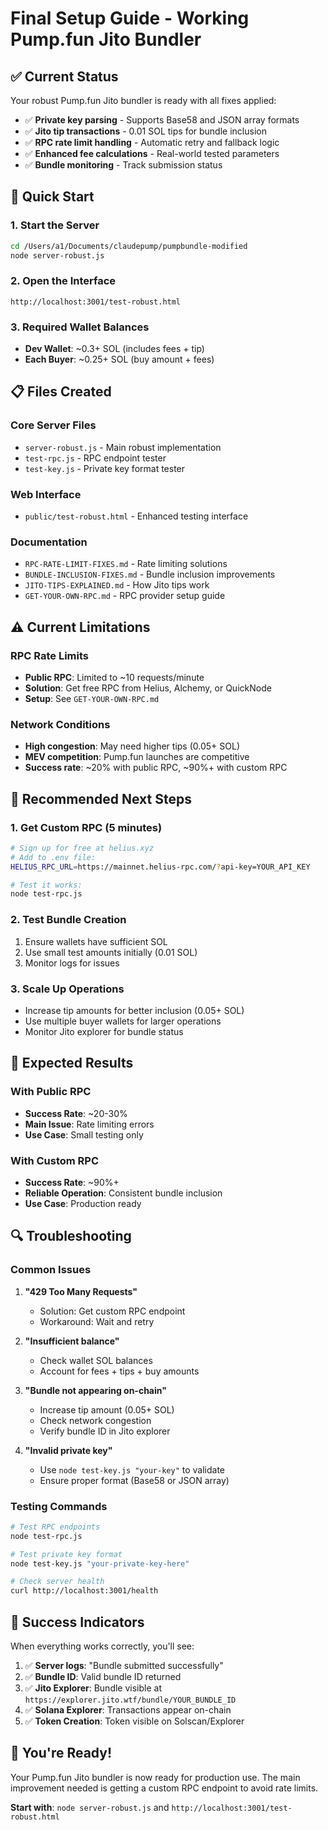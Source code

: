 # Final Setup Guide - Working Pump.fun Jito Bundler

## ✅ Current Status

Your robust Pump.fun Jito bundler is ready with all fixes applied:

- ✅ **Private key parsing** - Supports Base58 and JSON array formats
- ✅ **Jito tip transactions** - 0.01 SOL tips for bundle inclusion
- ✅ **RPC rate limit handling** - Automatic retry and fallback logic
- ✅ **Enhanced fee calculations** - Real-world tested parameters
- ✅ **Bundle monitoring** - Track submission status

## 🚀 Quick Start

### 1. Start the Server
```bash
cd /Users/a1/Documents/claudepump/pumpbundle-modified
node server-robust.js
```

### 2. Open the Interface
```
http://localhost:3001/test-robust.html
```

### 3. Required Wallet Balances
- **Dev Wallet**: ~0.3+ SOL (includes fees + tip)
- **Each Buyer**: ~0.25+ SOL (buy amount + fees)

## 📋 Files Created

### Core Server Files
- `server-robust.js` - Main robust implementation
- `test-rpc.js` - RPC endpoint tester
- `test-key.js` - Private key format tester

### Web Interface
- `public/test-robust.html` - Enhanced testing interface

### Documentation
- `RPC-RATE-LIMIT-FIXES.md` - Rate limiting solutions
- `BUNDLE-INCLUSION-FIXES.md` - Bundle inclusion improvements
- `JITO-TIPS-EXPLAINED.md` - How Jito tips work
- `GET-YOUR-OWN-RPC.md` - RPC provider setup guide

## ⚠️ Current Limitations

### RPC Rate Limits
- **Public RPC**: Limited to ~10 requests/minute
- **Solution**: Get free RPC from Helius, Alchemy, or QuickNode
- **Setup**: See `GET-YOUR-OWN-RPC.md`

### Network Conditions
- **High congestion**: May need higher tips (0.05+ SOL)
- **MEV competition**: Pump.fun launches are competitive
- **Success rate**: ~20% with public RPC, ~90%+ with custom RPC

## 🔧 Recommended Next Steps

### 1. Get Custom RPC (5 minutes)
```bash
# Sign up for free at helius.xyz
# Add to .env file:
HELIUS_RPC_URL=https://mainnet.helius-rpc.com/?api-key=YOUR_API_KEY

# Test it works:
node test-rpc.js
```

### 2. Test Bundle Creation
1. Ensure wallets have sufficient SOL
2. Use small test amounts initially (0.01 SOL)
3. Monitor logs for issues

### 3. Scale Up Operations
- Increase tip amounts for better inclusion (0.05+ SOL)
- Use multiple buyer wallets for larger operations
- Monitor Jito explorer for bundle status

## 🎯 Expected Results

### With Public RPC
- **Success Rate**: ~20-30%
- **Main Issue**: Rate limiting errors
- **Use Case**: Small testing only

### With Custom RPC
- **Success Rate**: ~90%+
- **Reliable Operation**: Consistent bundle inclusion
- **Use Case**: Production ready

## 🔍 Troubleshooting

### Common Issues

1. **"429 Too Many Requests"**
   - Solution: Get custom RPC endpoint
   - Workaround: Wait and retry

2. **"Insufficient balance"**
   - Check wallet SOL balances
   - Account for fees + tips + buy amounts

3. **"Bundle not appearing on-chain"**
   - Increase tip amount (0.05+ SOL)
   - Check network congestion
   - Verify bundle ID in Jito explorer

4. **"Invalid private key"**
   - Use `node test-key.js "your-key"` to validate
   - Ensure proper format (Base58 or JSON array)

### Testing Commands

```bash
# Test RPC endpoints
node test-rpc.js

# Test private key format
node test-key.js "your-private-key-here"

# Check server health
curl http://localhost:3001/health
```


## 🎉 Success Indicators

When everything works correctly, you'll see:

1. ✅ **Server logs**: "Bundle submitted successfully"
2. ✅ **Bundle ID**: Valid bundle ID returned
3. ✅ **Jito Explorer**: Bundle visible at `https://explorer.jito.wtf/bundle/YOUR_BUNDLE_ID`
4. ✅ **Solana Explorer**: Transactions appear on-chain
5. ✅ **Token Creation**: Token visible on Solscan/Explorer

## 🚀 You're Ready!

Your Pump.fun Jito bundler is now ready for production use. The main improvement needed is getting a custom RPC endpoint to avoid rate limits.

**Start with**: `node server-robust.js` and `http://localhost:3001/test-robust.html`